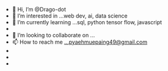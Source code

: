 - 👋 Hi, I’m @Drago-dot
- 👀 I’m interested in ...web dev, ai, data science
- 🌱 I’m currently learning ...sql, python tensor flow, javascript
- 
- 💞️ I’m looking to collaborate on ...
- 📫 How to reach me ...pyaehmuepaing49@gmail.com
- 
- 
- 

<!---
Drago-dot/Drago-dot is a ✨ special ✨ repository because its `README.md` (this file) appears on your GitHub profile.
You can click the Preview link to take a look at your changes.
--->
